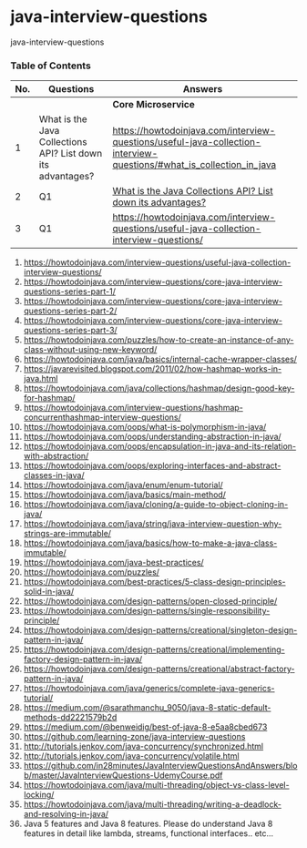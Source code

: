 # java-interview-questions
java-interview-questions

### Table of Contents

| No. | Questions | Answers |
| --- | --------- | --------|
|   | | **Core Microservice** |
|1  | What is the Java Collections API? List down its advantages? |  https://howtodoinjava.com/interview-questions/useful-java-collection-interview-questions/#what_is_collection_in_java |
|2  | Q1 |  [What is the Java Collections API? List down its advantages?](https://howtodoinjava.com/interview-questions/useful-java-collection-interview-questions/#what_is_collection_in_java)
|3  | Q1 |  https://howtodoinjava.com/interview-questions/useful-java-collection-interview-questions/ |



1.  https://howtodoinjava.com/interview-questions/useful-java-collection-interview-questions/ 
2.  https://howtodoinjava.com/interview-questions/core-java-interview-questions-series-part-1/ 
3.  https://howtodoinjava.com/interview-questions/core-java-interview-questions-series-part-2/
4.  https://howtodoinjava.com/interview-questions/core-java-interview-questions-series-part-3/
5.  https://howtodoinjava.com/puzzles/how-to-create-an-instance-of-any-class-without-using-new-keyword/ 
6.  https://howtodoinjava.com/java/basics/internal-cache-wrapper-classes/
7.  https://javarevisited.blogspot.com/2011/02/how-hashmap-works-in-java.html
8.  https://howtodoinjava.com/java/collections/hashmap/design-good-key-for-hashmap/
9.  https://howtodoinjava.com/interview-questions/hashmap-concurrenthashmap-interview-questions/
10. https://howtodoinjava.com/oops/what-is-polymorphism-in-java/ 
11. https://howtodoinjava.com/oops/understanding-abstraction-in-java/
12. https://howtodoinjava.com/oops/encapsulation-in-java-and-its-relation-with-abstraction/ 
13. https://howtodoinjava.com/oops/exploring-interfaces-and-abstract-classes-in-java/ 
14. https://howtodoinjava.com/java/enum/enum-tutorial/
15. https://howtodoinjava.com/java/basics/main-method/
16. https://howtodoinjava.com/java/cloning/a-guide-to-object-cloning-in-java/
17. https://howtodoinjava.com/java/string/java-interview-question-why-strings-are-immutable/
18. https://howtodoinjava.com/java/basics/how-to-make-a-java-class-immutable/ 
19. https://howtodoinjava.com/java-best-practices/ 
20. https://howtodoinjava.com/puzzles/ 
21. https://howtodoinjava.com/best-practices/5-class-design-principles-solid-in-java/ 
22. https://howtodoinjava.com/design-patterns/open-closed-principle/
23. https://howtodoinjava.com/design-patterns/single-responsibility-principle/
24. https://howtodoinjava.com/design-patterns/creational/singleton-design-pattern-in-java/  
25. https://howtodoinjava.com/design-patterns/creational/implementing-factory-design-pattern-in-java/ 
26. https://howtodoinjava.com/design-patterns/creational/abstract-factory-pattern-in-java/
27. https://howtodoinjava.com/java/generics/complete-java-generics-tutorial/
28. https://medium.com/@sarathmanchu_9050/java-8-static-default-methods-dd2221579b2d
29. https://medium.com/@benweidig/best-of-java-8-e5aa8cbed673 
30. https://github.com/learning-zone/java-interview-questions 
31. http://tutorials.jenkov.com/java-concurrency/synchronized.html 
32. http://tutorials.jenkov.com/java-concurrency/volatile.html 
33. https://github.com/in28minutes/JavaInterviewQuestionsAndAnswers/blob/master/JavaInterviewQuestions-UdemyCourse.pdf  
34. https://howtodoinjava.com/java/multi-threading/object-vs-class-level-locking/ 
35. https://howtodoinjava.com/java/multi-threading/writing-a-deadlock-and-resolving-in-java/ 
36. Java 5 features and Java 8 features.
Please do understand Java 8 features in detail like lambda, streams, functional interfaces.. etc... 
